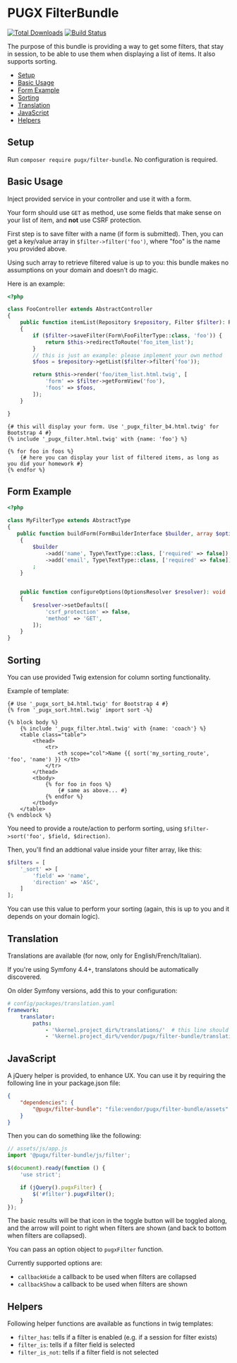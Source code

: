 PUGX FilterBundle
=================

[![Total Downloads](https://poser.pugx.org/pugx/filter-bundle/downloads.png)](https://packagist.org/packages/pugx/filter-bundle)
[![Build Status](https://travis-ci.org/PUGX/filter-bundle.png?branch=master)](https://travis-ci.org/PUGX/filter-bundle)

The purpose of this bundle is providing a way to get some filters, that stay in session, to
be able to use them when displaying a list of items. It also supports sorting.

* [Setup](#Setup)
* [Basic Usage](#basic-usage)
* [Form Example](#form-example)
* [Sorting](#sorting)
* [Translation](#translation)
* [JavaScript](#javascript)
* [Helpers](#helpers)

Setup
-----

Run `composer require pugx/filter-bundle`. No configuration is required.

Basic Usage
-----------

Inject provided service in your controller and use it with a form.

Your form should use `GET` as method, use some fields that make sense on your list of item,
and **not** use CSRF protection.

First step is to save filter with a name (if form is submitted). Then, you can get
a key/value array in `$filter->filter('foo')`, where "foo" is the name you provided above.

Using such array to retrieve filtered value is up to you: this bundle makes no assumptions on
your domain and doesn't do magic.

Here is an example:

```php
<?php

class FooController extends AbstractController
{
    public function itemList(Repository $repository, Filter $filter): Response
    {
        if ($filter->saveFilter(Form\FooFilterType::class, 'foo')) {
            return $this->redirectToRoute('foo_item_list');
        }
        // this is just an example: please implement your own method
        $foos = $repository->getList($filter->filter('foo'));

        return $this->render('foo/item_list.html.twig', [
            'form' => $filter->getFormView('foo'),
            'foos' => $foos,
        ]);
    }

}
```


```twig
{# this will display your form. Use '_pugx_filter_b4.html.twig' for Bootstrap 4 #} 
{% include '_pugx_filter.html.twig' with {name: 'foo'} %}

{% for foo in foos %}
    {# here you can display your list of filtered items, as long as you did your homework #}
{% endfor %}
```

Form Example
------------

```php
<?php

class MyFilterType extends AbstractType
{
   public function buildForm(FormBuilderInterface $builder, array $options): void
    {
        $builder
            ->add('name', Type\TextType::class, ['required' => false])
            ->add('email', Type\TextType::class, ['required' => false])
        ;
    }


    public function configureOptions(OptionsResolver $resolver): void
    {
        $resolver->setDefaults([
            'csrf_protection' => false,
            'method' => 'GET',
        ]);
    }
}

```

Sorting
-------

You can use provided Twig extension for column sorting functionality.

Example of template:

```twig
{# Use '_pugx_sort_b4.html.twig' for Bootstrap 4 #} 
{% from '_pugx_sort.html.twig' import sort -%}

{% block body %}
    {% include '_pugx_filter.html.twig' with {name: 'coach'} %}
    <table class="table">
        <thead>
            <tr>
                <th scope="col">Name {{ sort('my_sorting_route', 'foo', 'name') }} </th>
            </tr>
        </thead>
        <tbody>
            {% for foo in foos %}
                {# same as above... #}
            {% endfor %}
        </tbody>
    </table>
{% endblock %}
```

You need to provide a route/action to perform sorting, using `$filter->sort('foo', $field, $direction)`.

Then, you'll find an addtional value inside your filter array, like this:

```php
$filters = [
    '_sort' => [
        'field' => 'name',
        'direction' => 'ASC',
    ]
];
```

You can use this value to perform your sorting (again, this is up to you and it depends on your domain logic).


Translation
-----------

Translations are available (for now, only for English/French/Italian).

If you're using Symfony 4.4+, translatons should be automatically discovered.

On older Symfony versions, add this to your configuration:

```yaml
# config/packages/translation.yaml
framework:
    translator:
        paths:
            - '%kernel.project_dir%/translations/'  # this line should be already present
            - '%kernel.project_dir%/vendor/pugx/filter-bundle/translations/' # add this line

```

JavaScript
----------

A jQuery helper is provided, to enhance UX.
You can use it by requiring the following line in your package.json file:

```json
{
    "dependencies": {
        "@pugx/filter-bundle": "file:vendor/pugx/filter-bundle/assets"
    }
}
```

Then you can do something like the following:

```js
// assets/js/app.js
import '@pugx/filter-bundle/js/filter';

$(document).ready(function () {
    'use strict';

    if (jQuery().pugxFilter) {
        $('#filter').pugxFilter();
    }
});

```

The basic results will be that icon in the toggle button will be toggled along,
and the arrow will point to right when filters are shown (and back to bottom when
filters are collapsed).

You can pass an option object to `pugxFilter` function.

Currently supported options are:

* `callbackHide` a callback to be used when filters are collapsed
* `callbackShow` a callback to be used when filters are shown

Helpers
-------

Following helper functions are available as functions in twig templates:

* `filter_has`: tells if a filter is enabled (e.g. if a session for filter exists)
* `filter_is`: tells if a filter field is selected
* `filter_is_not`: tells if a filter field is not selected

